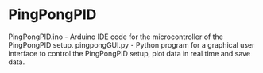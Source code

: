 # PingPongPID
PingPongPID.ino - Arduino IDE code for the microcontroller of the PingPongPID setup.
pingpongGUI.py - Python program for a graphical user interface to control the PingPongPID setup, plot data in real time and save data.
